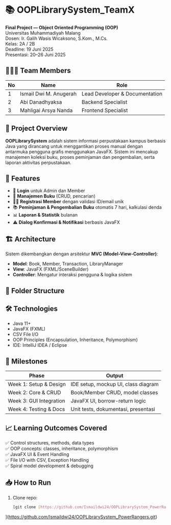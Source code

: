 # 📚 OOPLibrarySystem_TeamX

**Final Project — Object Oriented Programming (OOP)**  
Universitas Muhammadiyah Malang  
Dosen: Ir. Galih Wasis Wicaksono, S.Kom., M.Cs.  
Kelas: 2A / 2B  
Deadline: 19 Juni 2025  
Presentasi: 20–26 Juni 2025

## 👨‍👩‍👦 Team Members

| No | Name                   | Role                     |
|----|------------------------|--------------------------|
| 1  | Ismail Dwi M. Anugerah | Lead Developer & Documentation |
| 2  | Abi Danadhyaksa        | Backend Specialist       |
| 3  | Mahligai Arsya Nanda   | Frontend Specialist      |

## 📌 Project Overview

**OOPLibrarySystem** adalah sistem informasi perpustakaan kampus berbasis Java yang dirancang untuk menggantikan proses manual dengan antarmuka pengguna grafis menggunakan JavaFX. Sistem ini mencakup manajemen koleksi buku, proses peminjaman dan pengembalian, serta laporan aktivitas perpustakaan.

## 🧩 Features

- 🔐 **Login** untuk Admin dan Member
- 📖 **Manajemen Buku** (CRUD, pencarian)
- 🧑‍🎓 **Registrasi Member** dengan validasi ID/email unik
- 📚 **Peminjaman & Pengembalian Buku** otomatis 7 hari, kalkulasi denda
- 📊 **Laporan & Statistik** bulanan
- ⚠️ **Dialog Konfirmasi & Notifikasi** berbasis JavaFX

## 🏗️ Architecture

Sistem dikembangkan dengan arsitektur **MVC (Model-View-Controller)**:
- **Model**: Book, Member, Transaction, LibraryManager
- **View**: JavaFX (FXML/SceneBuilder)
- **Controller**: Mengatur interaksi pengguna & logika sistem

## 📂 Folder Structure


## 🛠️ Technologies

- Java 11+
- JavaFX (FXML)
- CSV File I/O
- OOP Principles (Encapsulation, Inheritance, Polymorphism)
- IDE: IntelliJ IDEA / Eclipse

## 📅 Milestones

| Phase                    | Output                                 |
|--------------------------|----------------------------------------|
| Week 1: Setup & Design   | IDE setup, mockup UI, class diagram    |
| Week 2: Core & CRUD      | Book/Member CRUD, model classes        |
| Week 3: GUI Integration  | JavaFX UI, borrow-return logic         |
| Week 4: Testing & Docs   | Unit tests, dokumentasi, presentasi    |

## 📈 Learning Outcomes Covered

✅ Control structures, methods, data types  
✅ OOP concepts: classes, inheritance, polymorphism  
✅ JavaFX UI & Event Handling  
✅ File I/O with CSV, Exception Handling  
✅ Spiral model development & debugging

## 📥 How to Run

1. Clone repo:  
   ```bash
   [git clone [https://github.com/Ismaildwi24/OOPLibrarySystem_PowerRangers.git]
](https://github.com/Ismaildwi24/OOPLibrarySystem_PowerRangers.git)
